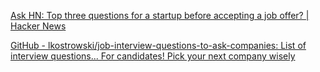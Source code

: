 
[Ask HN: Top three questions for a startup before accepting a job offer? | Hacker News](https://news.ycombinator.com/item?id=19048108)

[GitHub - lkostrowski/job-interview-questions-to-ask-companies: List of interview questions... For candidates! Pick your next company wisely](https://github.com/lkostrowski/job-interview-questions-to-ask-companies)
